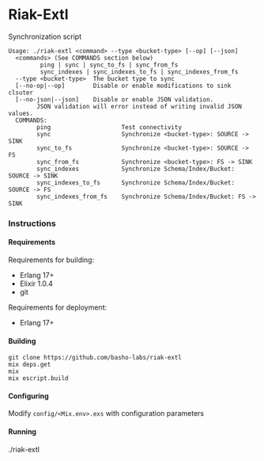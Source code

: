 Riak-Extl
========

Synchronization script

```
Usage: ./riak-extl <command> --type <bucket-type> [--op] [--json]
  <commands> (See COMMANDS section below)
         ping | sync | sync_to_fs | sync_from_fs
         sync_indexes | sync_indexes_to_fs | sync_indexes_from_fs
  --type <bucket-type>  The bucket type to sync
  [--no-op|--op]        Disable or enable modifications to sink clsuter
  [--no-json|--json]    Disable or enable JSON validation.
        JSON validation will error instead of writing invalid JSON values.
  COMMANDS:
        ping                    Test connectivity
        sync                    Synchronize <bucket-type>: SOURCE -> SINK
        sync_to_fs              Synchronize <bucket-type>: SOURCE -> FS
        sync_from_fs            Synchronize <bucket-type>: FS -> SINK
        sync_indexes            Synchronize Schema/Index/Bucket: SOURCE -> SINK
        sync_indexes_to_fs      Synchronize Schema/Index/Bucket: SOURCE -> FS
        sync_indexes_from_fs    Synchronize Schema/Index/Bucket: FS -> SINK
```

### Instructions

#### Requirements

Requirements for building:

  * Erlang 17+
  * Elixir 1.0.4
  * git

Requirements for deployment:

  * Erlang 17+

#### Building

  ```
  git clone https://github.com/basho-labs/riak-extl
  mix deps.get
  mix
  mix escript.build
  ```

#### Configuring

  Modify ```config/<Mix.env>.exs``` with configuration parameters

#### Running

  ./riak-extl
